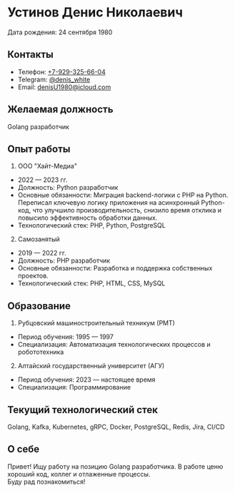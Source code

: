 # Устинов Денис Николаевич

Дата рождения: 24 сентября 1980  

## Контакты  
- Телефон: [+7-929-325-66-04](tel:+79293256604)  
- Telegram: [@denis_white](https://t.me/denis_white)  
- Email: [denisU1980@icloud.com](mailto:denisU1980@icloud.com)  

## Желаемая должность  
Golang разработчик  

## Опыт работы

1. ООО "Хайт-Медиа"
 - 2022 — 2023 гг.
 - Должность: Python разработчик  
 - Основные обязанности: Миграция backend-логики с PHP на Python. Переписал ключевую логику приложения на асинхронный Python-код, что улучшило производительность, снизило время отклика и повысило эффективность обработки данных.  
 - Технологический стек: PHP, Python, PostgreSQL  

2. Самозанятый
 - 2019 — 2022 гг.
 - Должность: PHP разработчик  
 - Основные обязанности: Разработка и поддержка собственных проектов.  
 - Технологический стек: PHP, HTML, CSS, MySQL  

## Образование  

1. Рубцовский машиностроительный техникум (РМТ)  
 - Период обучения: 1995 — 1997  
 - Специализация: Автоматизация технологических процессов и робототехника  

2. Алтайский государственный университет (АГУ)  
 - Период обучения: 2023 — настоящее время  
 - Специализация: Программирование  

## Текущий технологический стек  
Golang, Kafka, Kubernetes, gRPC, Docker, PostgreSQL, Redis, Jira, CI/CD  

## О себе  
Привет! Ищу работу на позицию Golang разработчика. В работе ценю хороший код, коллег и отлаженные процессы.  
Буду рад познакомиться!
